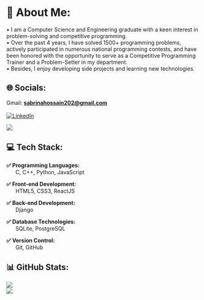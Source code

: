 # 💫 About Me:
• I am a Computer Science and Engineering graduate with a keen interest in problem-solving and competitive programming.
<br>
• Over the past 4 years, I have solved 1500+ programming problems, actively participated in numerous national programming contests, and have been honored with the opportunity to serve as a Competitive Programming Trainer and a Problem-Setter in my department.
<br>
• Besides, I enjoy developing side projects and learning new technologies.


## 🌐 Socials:
Gmail: **sabrinahossain202@gmail.com**
<br><br>
[![LinkedIn](https://img.shields.io/badge/LinkedIn-%230077B5.svg?logo=linkedin&logoColor=white)](https://www.linkedin.com/in/sabrinaakter/)

[![](https://visitcount.itsvg.in/api?id=Sabrina-Akter&icon=6&color=0)](https://visitcount.itsvg.in)

## 💻 Tech Stack:
**✅ Programming Languages:** <br>
&nbsp;&nbsp;&nbsp;&nbsp;&nbsp;&nbsp;C, C++, Python, JavaScript

**✅ Front-end Development:** <br>
&nbsp;&nbsp;&nbsp;&nbsp;&nbsp;&nbsp;HTML5, CSS3, ReactJS

**✅ Back-end Development:** <br>
&nbsp;&nbsp;&nbsp;&nbsp;&nbsp;&nbsp;Django

**✅ Database Technologies:** <br>
&nbsp;&nbsp;&nbsp;&nbsp;&nbsp;&nbsp;SQLite, PostgreSQL

**✅ Version Control:** <br>
&nbsp;&nbsp;&nbsp;&nbsp;&nbsp;&nbsp;Git, GitHub

## 📊 GitHub Stats:
<!--
![](https://github-readme-stats.vercel.app/api?username=Sabrina-Akter&theme=radical&hide_border=true&include_all_commits=true&count_private=true)<br/>
-->
![](https://github-readme-streak-stats.herokuapp.com/?user=Sabrina-Akter&theme=radical&hide_border=true)<br/>
![](https://github-readme-stats.vercel.app/api/top-langs/?username=Sabrina-Akter&theme=radical&hide_border=true&include_all_commits=true&count_private=true&layout=compact)
